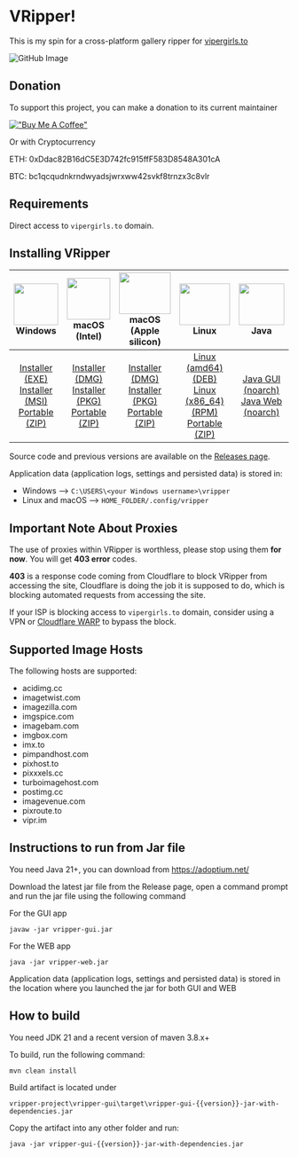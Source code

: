 # VRipper!

This is my spin for a cross-platform gallery ripper for [vipergirls.to](https://vipergirls.to)

![GitHub Image](/image.png)

## Donation
To support this project, you can make a donation to its current maintainer

[!["Buy Me A Coffee"](https://www.buymeacoffee.com/assets/img/custom_images/orange_img.png)](https://buymeacoffee.com/devclaw)

Or with Cryptocurrency

ETH: 0xDdac82B16dC5E3D742fc915ffF583D8548A301cA

BTC: bc1qcqudnkrndwyadsjwrxww42svkf8trnzx3c8vlr

## Requirements
Direct access to `vipergirls.to` domain.

## Installing VRipper

<img src="https://github.com/stashapp/stash/raw/develop/docs/readme_assets/windows_logo.svg" width="100%" height="75"> Windows | <img src="https://github.com/stashapp/stash/raw/develop/docs/readme_assets/mac_logo.svg" width="100%" height="75"> macOS (Intel) | <img src="https://github.com/stashapp/stash/raw/develop/docs/readme_assets/mac_logo.svg" width="100%" height="75"> macOS (Apple silicon) | <img src="https://github.com/stashapp/stash/raw/develop/docs/readme_assets/linux_logo.svg" width="100%" height="75"> Linux  | <img src="https://images.vexels.com/media/users/3/166401/isolated/preview/b82aa7ac3f736dd78570dd3fa3fa9e24-java-programming-language-icon-by-vexels.png" width="100%" height="75"> Java
:---:|:---:|:---:|:---:|:---:
[Installer (EXE)](https://github.com/death-claw/vripper-project/releases/download/6.5.3/vripper-windows-installer-6.5.3.exe) <br /> [Installer (MSI)](https://github.com/death-claw/vripper-project/releases/download/6.5.3/vripper-windows-installer-6.5.3.msi) <br /> [Portable (ZIP)](https://github.com/death-claw/vripper-project/releases/download/6.5.3/vripper-windows-portable-6.5.3.zip) | [Installer (DMG)](https://github.com/death-claw/vripper-project/releases/download/6.5.3/vripper-macos-6.5.3.x86_64.dmg) <br /> [Installer (PKG)](https://github.com/death-claw/vripper-project/releases/download/6.5.3/vripper-macos-6.5.3.x86_64.pkg) <br /> [Portable (ZIP)](https://github.com/death-claw/vripper-project/releases/download/6.5.3/vripper-macos-portable-6.5.3.x86_64.zip) | [Installer (DMG)](https://github.com/death-claw/vripper-project/releases/download/6.5.3/vripper-macos-6.5.3.arm64.dmg) <br /> [Installer (PKG)](https://github.com/death-claw/vripper-project/releases/download/6.5.3/vripper-macos-6.5.3.arm64.pkg) <br /> [Portable (ZIP)](https://github.com/death-claw/vripper-project/releases/download/6.5.3/vripper-macos-portable-6.5.3.arm64.zip)  | [Linux (amd64) (DEB)](https://github.com/death-claw/vripper-project/releases/download/6.5.3/vripper-linux-6.5.3_amd64.deb) <br /> [Linux (x86_64) (RPM)](https://github.com/death-claw/vripper-project/releases/download/6.5.3/vripper-linux-6.5.3.x86_64.rpm) <br /> [Portable (ZIP)](https://github.com/death-claw/vripper-project/releases/download/6.5.3/vripper-linux-portable-6.5.3.zip) | [Java GUI (noarch)](https://github.com/death-claw/vripper-project/releases/download/6.5.3/vripper-noarch-gui-6.5.3.jar) <br /> [Java Web (noarch)](https://github.com/death-claw/vripper-project/releases/download/6.5.3/vripper-noarch-web-6.5.3.jar)

Source code and previous versions are available on the [Releases page](https://github.com/death-claw/vripper-project/releases).  

Application data (application logs, settings and persisted data) is stored in:  
* Windows --> `C:\USERS\<your Windows username>\vripper` 
* Linux and macOS --> `HOME_FOLDER/.config/vripper`


## Important Note About Proxies
The use of proxies within VRipper is worthless, please stop using them **for now**. You will get **403 error** codes.  

**403** is a response code coming from Cloudflare to block VRipper from accessing the site, Cloudflare is doing the job it is supposed to do, which is blocking automated requests from accessing the site. 

If your ISP is blocking access to `vipergirls.to` domain, consider using a VPN or [Cloudflare WARP](https://one.one.one.one/) to bypass the block.

## Supported Image Hosts
The following hosts are supported:
* acidimg.cc  
* imagetwist.com  
* imagezilla.com  
* imgspice.com  
* imagebam.com  
* imgbox.com  
* imx.to  
* pimpandhost.com  
* pixhost.to  
* pixxxels.cc  
* turboimagehost.com  
* postimg.cc  
* imagevenue.com  
* pixroute.to  
* vipr.im  

## Instructions to run from Jar file
You need Java 21+, you can download from https://adoptium.net/

Download the latest jar file from the Release page, open a command prompt and run the jar file using the following command

For the GUI app

    javaw -jar vripper-gui.jar

For the WEB app

    java -jar vripper-web.jar

Application data (application logs, settings and persisted data) is stored in the location where you launched the jar for both GUI and WEB


## How to build

You need JDK 21 and a recent version of maven 3.8.x+

To build, run the following command:

    mvn clean install

Build artifact is located under

    vripper-project\vripper-gui\target\vripper-gui-{{version}}-jar-with-dependencies.jar

Copy the artifact into any other folder and run:

    java -jar vripper-gui-{{version}}-jar-with-dependencies.jar
